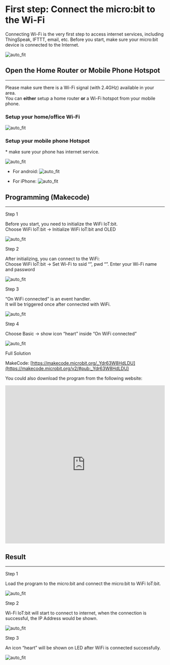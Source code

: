 # First step: Connect the micro:bit to the Wi-Fi

Connecting Wi-Fi is the very first step to access internet services, including ThingSpeak, IFTTT, email, etc. Before you start, make sure your micro:bit device is connected to the Internet.<BR><P>
![auto_fit](images/Ch1_01.png)

## Open the Home Router or Mobile Phone Hotspot
<HR>
Please make sure there is a Wi-Fi signal (with 2.4GHz) available in your area. <BR>
You can <B>either</B> setup a home router <B>or</B> a Wi-Fi hotspot from your mobile phone.<P>

### Setup your home/office Wi-Fi
![auto_fit](images/Ch1_02.png)<BR><P>

### Setup your mobile phone Hotspot
<span id="remarks">* make sure your phone has internet service.</span><BR><P>
![auto_fit](images/Ch1_03.png)<BR><P>

* For android:
![auto_fit](images/Ch1_03a.png)<BR><P>
* For iPhone:</span>
![auto_fit](images/Ch1_03b.png)<BR><P>


## Programming (Makecode)
<HR>

<span id="subtitle" >Step 1</span><BR><P>
Before you start, you need to initialize the WiFi IoT:bit.<BR>
Choose WiFi IoT:bit -> Initialize WiFi IoT:bit and OLED<BR><P>
![auto_fit](images/Ch1_04.png)<BR>
<P>

<span id="subtitle" >Step 2</span><BR><P>
After initializing, you can connect to the WiFi:<BR>
Choose WiFi IoT:bit -> Set Wi-Fi to ssid “”, pwd “”. Enter your Wi-Fi name and password<BR><P>
![auto_fit](images/Ch1_05.png)
<P>

<span id="subtitle" >Step 3</span><BR><P>
“On WiFi connected” is an event handler.<BR>
It will be triggered once after connected with WiFi.<BR><P>
![auto_fit](images/Ch1_06.png)
<P>

<span id="subtitle" >Step 4</span><BR><P>
Choose Basic -> show icon “heart” inside “On WiFi connected”<BR><P>
![auto_fit](images/Ch1_07.png)
<P>

<span id="subtitle">Full Solution<BR><P>
MakeCode: [https://makecode.microbit.org/_Ydr63W8HdLDU](https://makecode.microbit.org/v2/#pub:_Ydr63W8HdLDU)<BR><P>
You could also download the program from the following website:<BR>
<iframe src="https://makecode.microbit.org/v2/#pub:_Ydr63W8HdLDU" width="100%" height="500" frameborder="0"></iframe>
<BR><P>

## Result
<HR>

<span id="subtitle" >Step 1</span><BR><P>
Load the program to the micro:bit and connect the micro:bit to WiFi IoT:bit.<BR><P>
![auto_fit](images/Ch1_08.png)
<P>

<span id="subtitle" >Step 2</span><BR><P>
Wi-Fi IoT:bit will start to connect to internet, when the connection is successful, the IP Address would be shown.<BR><P>
![auto_fit](images/Ch1_09.png)
<P>

<span id="subtitle" >Step 3</span><BR><P>
An icon “heart” will be shown on LED after WiFi is connected successfully.<BR><P>
![auto_fit](images/Ch1_10.png)
<P>